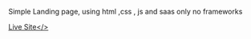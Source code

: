 Simple Landing page, using html ,css , js and saas only no frameworks

<a href="https://yehan20.github.io/RailwayLandingPage/">Live Site</>